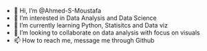 - 👋 Hi, I’m @Ahmed-S-Moustafa
- 👀 I’m interested in Data Analysis and Data Science
- 🌱 I’m currently learning Python, Statisitcs and Data viz
- 💞️ I’m looking to collaborate on data analysis with focus on visuals
- 📫 How to reach me, message me through Github

<!---
Ahmed-S-Moustafa/Ahmed-S-Moustafa is a ✨ special ✨ repository because its `README.md` (this file) appears on your GitHub profile.
You can click the Preview link to take a look at your changes.
--->
